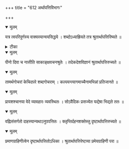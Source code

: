 +++
title = "612 अर्थापत्तिविभागः"

+++


<details open><summary>मूलम्</summary>

यत्र त्वपरिपूर्णस्य वाक्यस्यान्वयसिद्धये । शब्दोऽध्याह्रियते तत्र श्रुतार्थापत्तिरिष्यते ॥
</details>



<details><summary>टीका</summary>

श्लोक.[463]
</details>



<details open><summary>मूलम्</summary>

पीनो दिवा च नात्तीति साकाङ्क्षवचनश्रुतेः । तदेकदेशविज्ञानं श्रुतार्थापत्तिरुच्यते ॥
</details>



<details open><summary>मूलम्</summary>

तामर्थगोचरां केचिदपरे शब्दगोचराम् । कल्पयन्त्यागमाच्चैनामभिन्नां प्रतिजानते ॥
</details>



<details open><summary>मूलम्</summary>

प्रायशश्चानया वेदे व्यावहारः व्यवस्थितः । सोऽवैदिकः प्रसज्येत यद्येषा भिद्यते ततः ॥
</details>



<details open><summary>मूलम्</summary>

वह्निसंसर्गतो दाहस्यान्यथाऽनुपपत्तितः । क्लृप्तिर्दहनशक्तेस्तु दृष्टार्थापत्तिरुच्यते ॥
</details>



<details open><summary>मूलम्</summary>

प्रमाणग्राहिणीत्वेन दृष्टार्थापत्तितोऽधिका । श्रुतार्थापत्तिरेष्टव्या प्रमेयग्राहिणी परा ॥
</details>

